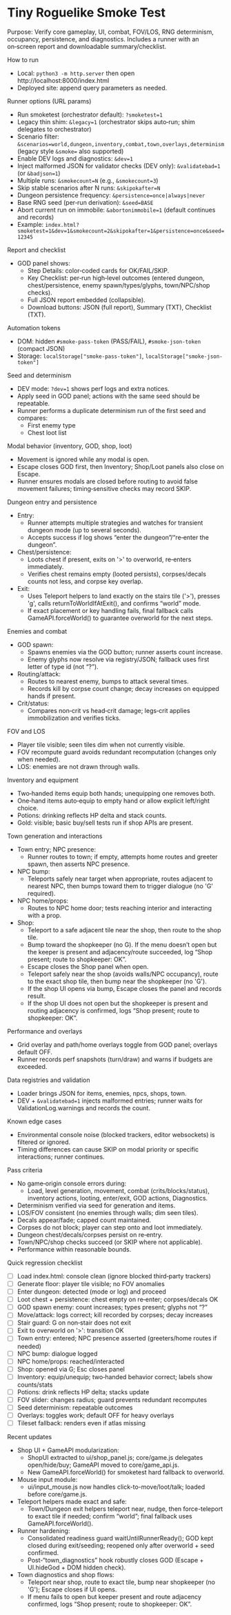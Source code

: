 # Tiny Roguelike Smoke Test

Purpose: Verify core gameplay, UI, combat, FOV/LOS, RNG determinism, occupancy, persistence, and diagnostics. Includes a runner with an on‑screen report and downloadable summary/checklist.

How to run
- Local: `python3 -m http.server` then open http://localhost:8000/index.html
- Deployed site: append query parameters as needed.

Runner options (URL params)
- Run smoketest (orchestrator default): `?smoketest=1`
- Legacy thin shim: `&legacy=1` (orchestrator skips auto‑run; shim delegates to orchestrator)
- Scenario filter: `&scenarios=world,dungeon,inventory,combat,town,overlays,determinism` (legacy style `&smoke=` also supported)
- Enable DEV logs and diagnostics: `&dev=1`
- Inject malformed JSON for validator checks (DEV only): `&validatebad=1` (or `&badjson=1`)
- Multiple runs: `&smokecount=N` (e.g., `&smokecount=3`)
- Skip stable scenarios after N runs: `&skipokafter=N`
- Dungeon persistence frequency: `&persistence=once|always|never`
- Base RNG seed (per‑run derivation): `&seed=BASE`
- Abort current run on immobile: `&abortonimmobile=1` (default continues and records)
- Example: `index.html?smoketest=1&dev=1&smokecount=2&skipokafter=1&persistence=once&seed=12345`

Report and checklist
- GOD panel shows:
  - Step Details: color‑coded cards for OK/FAIL/SKIP.
  - Key Checklist: per‑run high‑level outcomes (entered dungeon, chest/persistence, enemy spawn/types/glyphs, town/NPC/shop checks).
  - Full JSON report embedded (collapsible).
  - Download buttons: JSON (full report), Summary (TXT), Checklist (TXT).

Automation tokens
- DOM: hidden `#smoke-pass-token` (PASS/FAIL), `#smoke-json-token` (compact JSON)
- Storage: `localStorage["smoke-pass-token"]`, `localStorage["smoke-json-token"]`

Seed and determinism
- DEV mode: `?dev=1` shows perf logs and extra notices.
- Apply seed in GOD panel; actions with the same seed should be repeatable.
- Runner performs a duplicate determinism run of the first seed and compares:
  - First enemy type
  - Chest loot list

Modal behavior (inventory, GOD, shop, loot)
- Movement is ignored while any modal is open.
- Escape closes GOD first, then Inventory; Shop/Loot panels also close on Escape.
- Runner ensures modals are closed before routing to avoid false movement failures; timing‑sensitive checks may record SKIP.

Dungeon entry and persistence
- Entry:
  - Runner attempts multiple strategies and watches for transient dungeon mode (up to several seconds).
  - Accepts success if log shows “enter the dungeon”/“re‑enter the dungeon”.
- Chest/persistence:
  - Loots chest if present, exits on '>' to overworld, re‑enters immediately.
  - Verifies chest remains empty (looted persists), corpses/decals counts not less, and corpse key overlap.
- Exit:
  - Uses Teleport helpers to land exactly on the stairs tile ('>'), presses 'g', calls returnToWorldIfAtExit(), and confirms “world” mode.
  - If exact placement or key handling fails, final fallback calls GameAPI.forceWorld() to guarantee overworld for the next steps.

Enemies and combat
- GOD spawn:
  - Spawns enemies via the GOD button; runner asserts count increase.
  - Enemy glyphs now resolve via registry/JSON; fallback uses first letter of type id (not “?”).
- Routing/attack:
  - Routes to nearest enemy, bumps to attack several times.
  - Records kill by corpse count change; decay increases on equipped hands if present.
- Crit/status:
  - Compares non‑crit vs head‑crit damage; legs‑crit applies immobilization and verifies ticks.

FOV and LOS
- Player tile visible; seen tiles dim when not currently visible.
- FOV recompute guard avoids redundant recomputation (changes only when needed).
- LOS: enemies are not drawn through walls.

Inventory and equipment
- Two‑handed items equip both hands; unequipping one removes both.
- One‑hand items auto‑equip to empty hand or allow explicit left/right choice.
- Potions: drinking reflects HP delta and stack counts.
- Gold: visible; basic buy/sell tests run if shop APIs are present.

Town generation and interactions
- Town entry; NPC presence:
  - Runner routes to town; if empty, attempts home routes and greeter spawn, then asserts NPC presence.
- NPC bump:
  - Teleports safely near target when appropriate, routes adjacent to nearest NPC, then bumps toward them to trigger dialogue (no 'G' required).
- NPC home/props:
  - Routes to NPC home door; tests reaching interior and interacting with a prop.
- Shop:
  - Teleport to a safe adjacent tile near the shop, then route to the shop tile.
  - Bump toward the shopkeeper (no G). If the menu doesn’t open but the keeper is present and adjacency/route succeeded, log “Shop present; route to shopkeeper: OK”.
  - Escape closes the Shop panel when open.
  - Teleport safely near the shop (avoids walls/NPC occupancy), route to the exact shop tile, then bump near the shopkeeper (no 'G').
  - If the shop UI opens via bump, Escape closes the panel and records result.
  - If the shop UI does not open but the shopkeeper is present and routing adjacency is confirmed, logs “Shop present; route to shopkeeper: OK”.

Performance and overlays
- Grid overlay and path/home overlays toggle from GOD panel; overlays default OFF.
- Runner records perf snapshots (turn/draw) and warns if budgets are exceeded.

Data registries and validation
- Loader brings JSON for items, enemies, npcs, shops, town.
- DEV + `&validatebad=1` injects malformed entries; runner waits for ValidationLog.warnings and records the count.

Known edge cases
- Environmental console noise (blocked trackers, editor websockets) is filtered or ignored.
- Timing differences can cause SKIP on modal priority or specific interactions; runner continues.

Pass criteria
- No game‑origin console errors during:
  - Load, level generation, movement, combat (crits/blocks/status), inventory actions, looting, enter/exit, GOD actions, Diagnostics.
- Determinism verified via seed for generation and items.
- LOS/FOV consistent (no enemies through walls; dim seen tiles).
- Decals appear/fade; capped count maintained.
- Corpses do not block; player can step onto and loot immediately.
- Dungeon chest/decals/corpses persist on re‑entry.
- Town/NPC/shop checks succeed (or SKIP where not applicable).
- Performance within reasonable bounds.

Quick regression checklist
- [ ] Load index.html: console clean (ignore blocked third‑party trackers)
- [ ] Generate floor: player tile visible; no FOV anomalies
- [ ] Enter dungeon: detected (mode or log) and proceed
- [ ] Loot chest + persistence: chest empty on re‑enter; corpses/decals OK
- [ ] GOD spawn enemy: count increases; types present; glyphs not “?”
- [ ] Move/attack: logs correct; kill recorded by corpses; decay increases
- [ ] Stair guard: G on non‑stair does not exit
- [ ] Exit to overworld on '>': transition OK
- [ ] Town entry: entered; NPC presence asserted (greeters/home routes if needed)
- [ ] NPC bump: dialogue logged
- [ ] NPC home/props: reached/interacted
- [ ] Shop: opened via G; Esc closes panel
- [ ] Inventory: equip/unequip; two‑handed behavior correct; labels show counts/stats
- [ ] Potions: drink reflects HP delta; stacks update
- [ ] FOV slider: changes radius; guard prevents redundant recomputes
- [ ] Seed determinism: repeatable outcomes
- [ ] Overlays: toggles work; default OFF for heavy overlays
- [ ] Tileset fallback: renders even if atlas missing

Recent updates
- Shop UI + GameAPI modularization:
  - ShopUI extracted to ui/shop_panel.js; core/game.js delegates open/hide/buy; GameAPI moved to core/game_api.js.
  - New GameAPI.forceWorld() for smoketest hard fallback to overworld.
- Mouse input module:
  - ui/input_mouse.js now handles click-to-move/loot/talk; loaded before core/game.js.
- Teleport helpers made exact and safe:
  - Town/Dungeon exit helpers teleport near, nudge, then force-teleport to exact tile if needed; confirm “world”; final fallback uses GameAPI.forceWorld().
- Runner hardening:
  - Consolidated readiness guard waitUntilRunnerReady(); GOD kept closed during exit/seeding; reopened only after overworld + seed confirmed.
  - Post-“town_diagnostics” hook robustly closes GOD (Escape + UI.hideGod + DOM hidden check).
- Town diagnostics and shop flows:
  - Teleport near shop, route to exact tile, bump near shopkeeper (no 'G'); Escape closes if UI opens.
  - If menu fails to open but keeper present and route adjacency confirmed, logs “Shop present; route to shopkeeper: OK”.